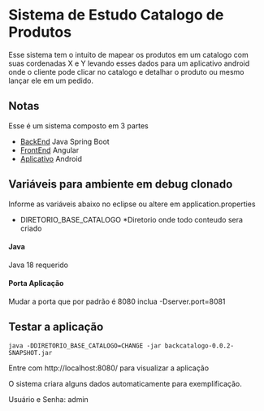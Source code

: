 # Sistema de Estudo Catalogo de Produtos

Esse sistema tem o intuito de mapear os produtos em um catalogo com suas cordenadas X e Y levando esses dados para um aplicativo android onde o cliente pode clicar no catalogo e detalhar o produto ou mesmo lançar ele em um pedido.

## Notas
Esse é um sistema composto em 3 partes
* [BackEnd](https://github.com/niveo/backcatalogo) Java Spring Boot
* [FrontEnd](https://github.com/niveo/froncatalogo) Angular
* [Aplicativo](https://github.com/niveo/appcatalogo) Android


## Variáveis para ambiente em debug clonado
Informe as variáveis abaixo no eclipse ou altere em application.properties
- DIRETORIO_BASE_CATALOGO *Diretorio onde todo conteudo sera criado

#### Java
Java 18 requerido

#### Porta Aplicação
Mudar a porta que por padrão é 8080 inclua -Dserver.port=8081

## Testar a aplicação
```
java -DDIRETORIO_BASE_CATALOGO=CHANGE -jar backcatalogo-0.0.2-SNAPSHOT.jar
```

Entre com http://localhost:8080/ para visualizar a aplicação

O sistema criara alguns dados automaticamente para exemplificação.

Usuário e Senha: admin

